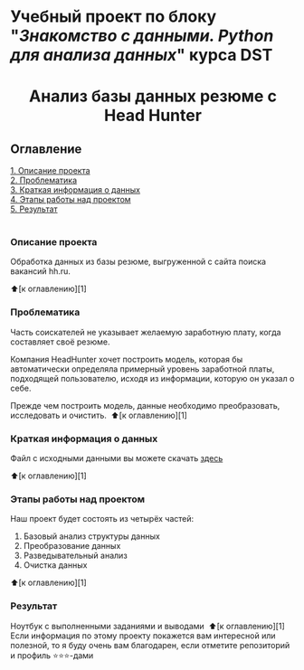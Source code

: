 # Учебный проект по блоку "_Знакомство с данными. Python для анализа данных_" курса DST 
# <center>Анализ базы данных резюме c Head Hunter
## Оглавление
[1. Описание проекта](#описание-проекта)  
[2. Проблематика](#проблематика)  
[3. Краткая информация о данных](#краткая-информация-о-данных)  
[4. Этапы работы над проектом](#этапы-работы-над-проектом)  
[5. Результат](#результат)    
​
### Описание проекта    
Обработка данных из базы резюме, выгруженной с сайта поиска вакансий hh.ru.

:arrow_up:[к оглавлению][1]
​​

### Проблематика    
Часть соискателей не указывает желаемую заработную плату, когда составляет своё резюме.

Компания HeadHunter хочет построить модель, которая бы автоматически определяла примерный уровень заработной платы, 
подходящей пользователю, исходя из информации, которую он указал о себе. 

Прежде чем построить модель, данные необходимо преобразовать, исследовать и очистить.
​​
​:arrow_up:[к оглавлению][1]


### Краткая информация о данных
Файл с исходными данными вы можете скачать [здесь](https://drive.google.com/file/d/1Kb78mAWYKcYlellTGhIjPI-bCcKbGuTn/view?usp=sharing)
 
:arrow_up:[к оглавлению][1]
​
​
### Этапы работы над проектом  

Наш проект будет состоять из четырёх частей:
1. Базовый анализ структуры данных
2. Преобразование данных
3. Разведывательный анализ
4. Очистка данных

:arrow_up:[к оглавлению][1]
​​

### Результат
Ноутбук с выполненными заданиями и выводами
​
:arrow_up:[к оглавлению][1]
​
​​
Если информация по этому проекту покажется вам интересной или полезной, то я буду очень вам благодарен, если отметите репозиторий и профиль ⭐️⭐️⭐️-дами
